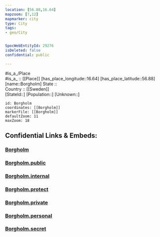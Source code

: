 ```yaml
---
location: [56.88,16.64] 
mapzoom: [7,12] 
mapmarker: city 
type: City
tags:
- geo/City


SpocWebEntityId: 29276
isDeleted: false
confidential: public

---
```

#is_a_/Place  
#is_a_ :: [[Place]] 
[has_place_longitude::16.64] 
[has_place_latitude::56.88] 
[name::Borgholm] 
State ::  
Country :: [[Sweden]]  
[StateId::] 
[Population::] 
[Unknown::] 


```leaflet
id: Borgholm
coordinates: [[Borgholm]] 
markerFile: [[Borgholm]] 
defaultZoom: 11 
maxZoom: 18
```


## Confidential Links & Embeds: 

### [Borgholm](/_Standards/Earth/Continent/Europe/Europe~North/Sweden/Provinces~Sweden/Kalmar/counties~Kalmar/Borgholm.md) 

### [Borgholm.public](/_public/Earth/Continent/Europe/Europe~North/Sweden/Provinces~Sweden/Kalmar/counties~Kalmar/Borgholm.public.md) 

### [Borgholm.internal](/_internal/Earth/Continent/Europe/Europe~North/Sweden/Provinces~Sweden/Kalmar/counties~Kalmar/Borgholm.internal.md) 

### [Borgholm.protect](/_protect/Earth/Continent/Europe/Europe~North/Sweden/Provinces~Sweden/Kalmar/counties~Kalmar/Borgholm.protect.md) 

### [Borgholm.private](/_private/Earth/Continent/Europe/Europe~North/Sweden/Provinces~Sweden/Kalmar/counties~Kalmar/Borgholm.private.md) 

### [Borgholm.personal](/_personal/Earth/Continent/Europe/Europe~North/Sweden/Provinces~Sweden/Kalmar/counties~Kalmar/Borgholm.personal.md) 

### [Borgholm.secret](/_secret/Earth/Continent/Europe/Europe~North/Sweden/Provinces~Sweden/Kalmar/counties~Kalmar/Borgholm.secret.md)

